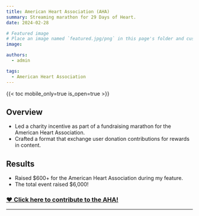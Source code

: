 ```yaml
---
title: American Heart Association (AHA)
summary: Streaming marathon for 29 Days of Heart.
date: 2024-02-28

# Featured image
# Place an image named `featured.jpg/png` in this page's folder and customize its options here.
image:

authors:
  - admin

tags:
  - American Heart Association
---
```


{{< toc mobile_only=true is_open=true >}}

## Overview

- Led a charity incentive as part of a fundraising marathon for the American Heart Association.
- Crafted a format that exchange user donation contributions for rewards in content.

## Results

- Raised $600+ for the American Heart Association during my feature.
- The total event raised $6,000!

### [❤️ Click here to contribute to the AHA!](https://www.heart.org/en/get-involved/ways-to-give?form=FUNELYZXFBW)
---
